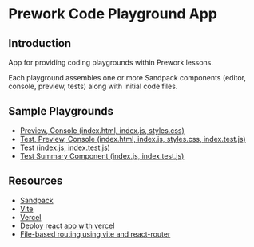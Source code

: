 # Prework Code Playground App

## Introduction

App for providing coding playgrounds within Prework lessons.

Each playground assembles one or more Sandpack components (editor, console,
preview, tests) along with initial code files.

## Sample Playgrounds

- [Preview, Console (index.html, index.js, styles.css)](https://playground-app-chi.vercel.app/lesson1/playground1)
- [Test, Preview, Console (index.html, index.js, styles.css, index.test.js)](https://playground-app-chi.vercel.app/lesson1/playground2)
- [Test (index.js, index.test.js)](https://playground-app-chi.vercel.app/lesson1/playground3)
- [Test Summary Component (index.js, index.test.js)](https://playground-app-chi.vercel.app/lesson1/playground4)

## Resources

- [Sandpack](https://sandpack.codesandbox.io/)
- [Vite](https://vitejs.dev/)
- [Vercel](https://vercel.com/)
- [Deploy react app with vercel](https://ibaslogic.com/deploy-react-app-with-vercel/)
- [File-based routing using vite and react-router](https://dev.to/franciscomendes10866/file-based-routing-using-vite-and-react-router-3fdo)
